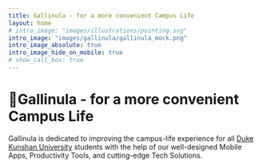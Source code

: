 ```yaml
---
title: Gallinula - for a more convenient Campus Life
layout: home
# intro_image: "images/illustrations/pointing.svg"
intro_image: "images/gallinula/gallinula_mock.png"
intro_image_absolute: true
intro_image_hide_on_mobile: true
# show_call_box: true
---
```


# 🦆Gallinula - for a more convenient Campus Life 

Gallinula is dedicated to improving the campus-life experience for all [Duke Kunshan University](https://dukekunshan.edu.cn/) students with the help of our well-designed Mobile Apps, Productivity Tools, and cutting-edge Tech Solutions.

